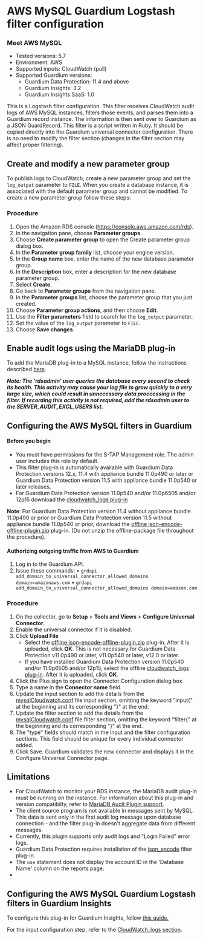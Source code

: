 # AWS MySQL Guardium Logstash filter configuration

### Meet AWS MySQL 
* Tested versions: 5.7
* Environment: AWS
* Supported inputs: CloudWatch (pull)
* Supported Guardium versions:
    * Guardium Data Protection: 11.4 and above
    * Guardium Insights: 3.2
    * Guardium Insights SaaS: 1.0

This is a Logstash filter configuration. This filter receives CloudWatch audit logs of AWS MySQL instances, filters those events, and parses them into a Guardium record instance. The information is then sent over to Guardium as a JSON GuardRecord.
This filter is a script written in Ruby. It should be copied directly into the Guardium universal connector configuration. There is no need to modify the filter section (changes in the filter section may affect proper filtering).


## Create and modify a new parameter group
To publish logs to CloudWatch, create a new parameter group and set the `log_output` parameter to `FILE`. When you create a database instance, it is associated with the default parameter group and cannot be modified. To create a new parameter group follow these steps:

### Procedure
1. Open the Amazon RDS console (https://console.aws.amazon.com/rds).
2. In the navigation pane, choose **Parameter groups**.
3. Choose **Create parameter group** to open the Create parameter group dialog box.
4. In the **Parameter group family** list, choose your engine version.
5. In the **Group name** box, enter the name of the new database parameter group.
6. In the **Description** box, enter a description for the new database parameter group.
7. Select **Create**.
8. Go back to **Parameter groups** from the navigation pane.
9. In the **Parameter groups** list, choose the parameter group that you just created.
10. Choose **Parameter group actions**, and then choose **Edit**.
11. Use the **Filter parameters** field to search for the `log_output` parameter.
12. Set the value of the `log_output` parameter to `FILE`.
13. Choose **Save changes**.

## Enable audit logs using the MariaDB plug-in
To add the MariaDB plug-in to a MySQL instance, follow the instructions described [here](https://docs.aws.amazon.com/AmazonRDS/latest/UserGuide/Appendix.MySQL.Options.AuditPlugin.html).

***Note: The 'rdsadmin' user queries the database every second to check its health. This activity may cause your log file to grow quickly to a very large size, which could result in unnecessary data proccessing in the filter. If recording this activity is not required, add the rdsadmin user to the SERVER_AUDIT_EXCL_USERS list.***


## Configuring the AWS MySQL filters in Guardium

#### Before you begin
* You must have permissions for the S-TAP Management role. The admin user includes this role by default.
* This filter plug-in is automatically available with Guardium Data Protection versions 12.x, 11.4 with appliance bundle 11.0p490 or later or Guardium Data Protection version 11.5 with appliance bundle 11.0p540 or later releases.
* For Guardium Data Protection version 11.0p540 and/or 11.0p6505 and/or 12p15 download the [cloudwatch_logs plug-in](../../input-plugin/logstash-input-cloudwatch-logs/CloudwatchLogsInputPackage/offline-logstash-input-cloudwatch_log_1_0_5.zip)

**Note**: For Guardium Data Protection version 11.4 without appliance bundle 11.0p490 or prior or Guardium Data Protection version 11.5 without appliance bundle 11.0p540 or prior, download the [offline json-encode-offline-plugin.zip](https://github.com/IBM/universal-connectors/raw/main/filter-plugin/logstash-filter-mysql-aws-guardium/json-encode-offline-plugin.zip) plug-in. (Do not unzip the offline-package file throughout the procedure).

#### Authorizing outgoing traffic from AWS to Guardium

1. Log in to the Guardium API.
2. Issue these commands:
		• `grdapi add_domain_to_universal_connector_allowed_domains domain=amazonaws.com`
		• `grdapi add_domain_to_universal_connector_allowed_domains domain=amazon.com`
### Procedure
1. On the collector, go to **Setup** > **Tools and Views** > **Configure Universal Connector**.
2. Enable the universal connector if it is disabled.
3. Click **Upload File**
	*  Select the [offline json-encode-offline-plugin.zip](https://github.com/IBM/universal-connectors/raw/main/filter-plugin/logstash-filter-mysql-aws-guardium/json-encode-offline-plugin.zip) plug-in. After it is uploaded, click **OK**. This is not necessary for Guardium Data Protection v11.0p490 or later, v11.0p540 or later, v12.0 or later.
	*  If you have installed Guardium Data Protection version 11.0p540 and/or 11.0p6505 and/or 12p15, select the offline [cloudwatch_logs plug-in](../../input-plugin/logstash-input-cloudwatch-logs/CloudwatchLogsInputPackage/offline-logstash-input-cloudwatch_log_1_0_5.zip). After it is uploaded, click **OK**.
4. Click the Plus sign to open the Connector Configuration dialog box.
5. Type a name in the **Connector name** field.
6. Update the input section to add the details from the [mysqlCloudwatch.conf](https://github.com/IBM/universal-connectors/raw/main/filter-plugin/logstash-filter-mysql-aws-guardium/mysqlCloudwatch.conf) file input section, omitting the keyword "input{" at the beginning and its corresponding "}" at the end.
7. Update the filter section to add the details from the [mysqlCloudwatch.conf](https://github.com/IBM/universal-connectors/raw/main/filter-plugin/logstash-filter-mysql-aws-guardium/mysqlCloudwatch.conf) file filter section, omitting the keyword "filter{" at the beginning and its corresponding "}" at the end.
8. The "type" fields should match in the input and the filter configuration sections. This field should be unique for every individual connector added.
9. Click Save. Guardium validates the new connector and displays it in the Configure Universal Connector page.

## Limitations
* For CloudWatch to monitor your RDS instance, the MariaDB audit plug-in must be running on the instance. For information about this plug-in and version compatibilty, refer to [MariaDB Audit Plugin support](https://docs.aws.amazon.com/AmazonRDS/latest/UserGuide/Appendix.MySQL.Options.AuditPlugin.html).
* The client source program is not available in messages sent by MySQL. This data is sent only in the first audit log message upon database connection - and the filter plug-in doesn't aggregate data from different messages.
* Currently, this plugin supports only audit logs and "Login Failed" error logs.
* Guardium Data Protection requires installation of the [json_encode](https://www.elastic.co/guide/en/logstash-versioned-plugins/current/v3.0.3-plugins-filters-json_encode.html) filter plug-in.
* The `use` statement does not display the account ID in the 'Database Name' column on the reports page.
* 
## Configuring the AWS MySQL Guardium Logstash filters in Guardium Insights


To configure this plug-in for Guardium Insights, follow [this guide.](/docs/Guardium%20Insights/3.2.x/UC_Configuration_GI.md)

For the input configuration step, refer to the [CloudWatch_logs section](/docs/Guardium%20Insights/3.2.x/UC_Configuration_GI.md#configuring-a-CloudWatch-input-plug-in).
